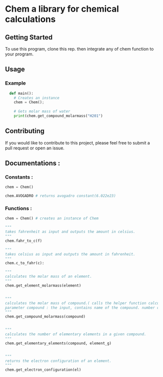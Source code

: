 # Chem a library for chemical calculations

## Getting Started

To use this program, clone this rep. then integrate any of chem function to your program.

## Usage

### Example

```python
  def main():
    # Creates an instance
    chem = Chem();
    
    # Gets molar mass of water
    print(chem.get_compound_molarmass("H201")
```

## Contributing

If you would like to contribute to this project, please feel free to submit a pull request or open an issue.

## Documentations : 

### Constants :

```python
chem = Chem()

chem.AVOGADRO # returns avogadro constant(6.022e23)
```

### Functions :

```python
chem = Chem() # creates an instance of Chem

"""
takes fahrenheit as input and outputs the amount in celsius.
"""
chem.fahr_to_c(f)

"""
takes celsius as input and outputs the amount in fahrenheit.
"""
chem.c_to_fahr(c): 

"""
calculates the molar mass of an element.
"""
chem.get_element_molarmass(element) 


"""
calculates the molar mass of compound.( calls the helper function calculate_compound_molarmass(compound, i:0, sum:0.0)) 
parameter compound : the input, contains name of the compound. number of atoms must be provided for each element, even if is 1. Example : "H2O1"
"""
chem.get_compound_molarmass(compound)


"""
calculates the number of elementary elements in a given compound.
"""
chem.get_elementary_elements(compound, element_g)


"""
returns the electron configuration of an element.
"""
chem.get_electron_configuration(el)
